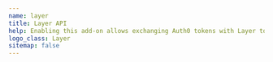```yaml
---
name: layer
title: Layer API
help: Enabling this add-on allows exchanging Auth0 tokens with Layer tokens that can be used to call their APIs flowing the user identity.
logo_class: Layer
sitemap: false
---
```

